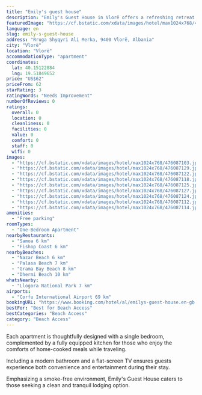 ```yaml
---
title: "Emily's guest house"
description: "Emily's Guest House in Vlorë offers a refreshing retreat with its air-conditioned apartments with private balconies for a serene escape."
featuredImage: "https://cf.bstatic.com/xdata/images/hotel/max1024x768/476087103.jpg?k=bc9c63e67bd4a8230fe81a0321f945e80907a90c27ea438fe18e54e31c8acd2a&o=&hp=1"
language: en
slug: emily-s-guest-house
address: "Rruga Shyqyri Ali Merka, 9400 Vlorë, Albania"
city: "Vlorë"
location: "Vlorë"
accommodationType: "apartment"
coordinates:
  lat: 40.15122884
  lng: 19.51849652
price: "US$62"
priceFrom: 62
starRating: 3
ratingWords: "Needs Improvement"
numberOfReviews: 0
ratings:
  overall: 0
  location: 0
  cleanliness: 0
  facilities: 0
  value: 0
  comfort: 0
  staff: 0
  wifi: 0
images:
  - "https://cf.bstatic.com/xdata/images/hotel/max1024x768/476087103.jpg?k=bc9c63e67bd4a8230fe81a0321f945e80907a90c27ea438fe18e54e31c8acd2a&o=&hp=1"
  - "https://cf.bstatic.com/xdata/images/hotel/max1024x768/476087129.jpg?k=a5589a4fe8eefbef52fe78c5145175e3e40f77b419188380c1532f0105f88991&o=&hp=1"
  - "https://cf.bstatic.com/xdata/images/hotel/max1024x768/476087122.jpg?k=0e3316ae548a6638c65dea2784a67f9d9938ce9b758d147efd3814e2aaec6595&o=&hp=1"
  - "https://cf.bstatic.com/xdata/images/hotel/max1024x768/476087118.jpg?k=eb5d0a1862084610ce3050d9e79f18a518be7526764177c5dabedf2ff6e44364&o=&hp=1"
  - "https://cf.bstatic.com/xdata/images/hotel/max1024x768/476087125.jpg?k=d995e3d245f4a3bc7059c87e5967e988fdd353718ecef0e0ecf91cc868085bcc&o=&hp=1"
  - "https://cf.bstatic.com/xdata/images/hotel/max1024x768/476087127.jpg?k=6c5abad977f2772664e6140c9d3ba62f88cef6210613eda7ef8c592ea3a4652d&o=&hp=1"
  - "https://cf.bstatic.com/xdata/images/hotel/max1024x768/476087124.jpg?k=29f6ec78fcd9d930d514be31ed7b2d3d0dacd2f6547ef3156811dd21adb45cd2&o=&hp=1"
  - "https://cf.bstatic.com/xdata/images/hotel/max1024x768/476087112.jpg?k=6f64ed55c2ef980d48524f1fa20b7c6a1b66dfae141c3a8480f2b3d50e36e286&o=&hp=1"
  - "https://cf.bstatic.com/xdata/images/hotel/max1024x768/476087114.jpg?k=9cf56d27e956e198cb9e863c18c9845218887dfc500398adb3fbf4f650429c51&o=&hp=1"
amenities:
  - "Free parking"
roomTypes:
  - "One-Bedroom Apartment"
nearbyRestaurants:
  - "Samoa 6 km"
  - "Fishop Coast 6 km"
nearbyBeaches:
  - "Nazar Beach 6 km"
  - "Palasa Beach 7 km"
  - "Grama Bay Beach 8 km"
  - "Dhermi Beach 10 km"
whatsNearby:
  - "Llogora National Park 7 km"
airports:
  - "Corfu International Airport 69 km"
bookingURL: "https://www.booking.com/hotel/al/emilys-guest-house.en-gb.html?aid=8035640"
bestFor: "Best for Beach Access"
bestCategories: "Beach Access"
category: "Beach Access"
---
```


Each apartment is thoughtfully designed with a single bedroom, complemented by a fully equipped kitchen for those who enjoy the comforts of home-cooked meals while traveling. 

Including a modern bathroom and a flat-screen TV ensures guests experience both convenience and entertainment during their stay. 

Emphasizing a smoke-free environment, Emily's Guest House caters to those seeking a clean and tranquil lodging option.